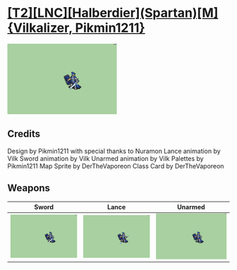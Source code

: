 # [\[T2\]\[LNC\]\[Halberdier\]\(Spartan\)\[M\]{Vilkalizer, Pikmin1211}](./)

<img src="./1.%20Sword%20%7BVilkalizer%7D/Sword_000.png" alt="[T2][LNC][Halberdier](Spartan)[M]{Vilkalizer, Pikmin1211} standing" />

## Credits

Design by Pikmin1211 with special thanks to Nuramon
Lance animation by Vilk
Sword animation by Vilk
Unarmed animation by Vilk
Palettes by Pikmin1211
Map Sprite by DerTheVaporeon
Class Card by DerTheVaporeon

## Weapons


|Sword |Lance |Unarmed |
|  :---: | :---: | :---: |
| <img alt="Sword animation" src="./1.%20Sword%20%7BVilkalizer%7D/Sword.gif" /> | <img alt="Lance animation" src="./2.%20Lance%20%7BVilkalizer%7D/Lance.gif" /> | <img alt="Unarmed animation" src="./8.%20Unarmed%20%7BVilkalizer%7D/Unarmed.gif" /> |
